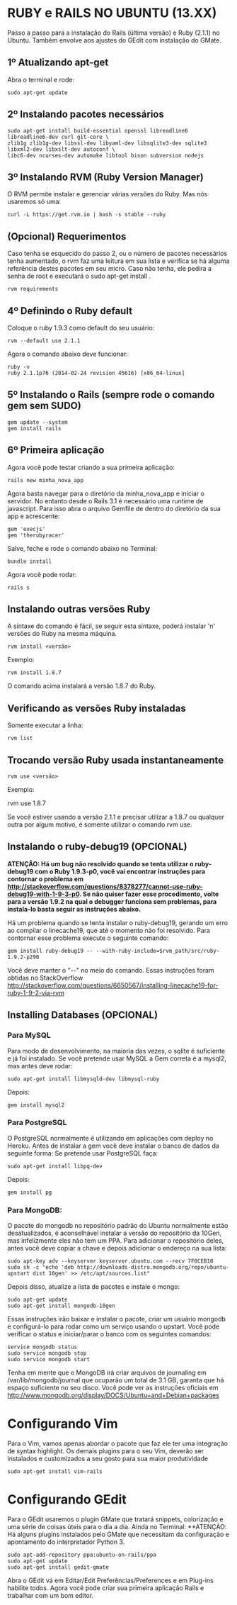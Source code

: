 # RUBY e RAILS NO UBUNTU (13.XX)

Passo a passo para a instalação do Rails (última versão) e Ruby (2.1.1) no Ubuntu. Também envolve aos ajustes do GEdit com instalação do GMate.

## 1º Atualizando apt-get

Abra o terminal e rode:

    sudo apt-get update

## 2º Instalando pacotes necessários

    sudo apt-get install build-essential openssl libreadline6 libreadline6-dev curl git-core \
    zlib1g zlib1g-dev libssl-dev libyaml-dev libsqlite3-dev sqlite3 libxml2-dev libxslt-dev autoconf \
    libc6-dev ncurses-dev automake libtool bison subversion nodejs

## 3º Instalando RVM (Ruby Version Manager)

O RVM permite instalar e gerenciar várias versões do Ruby. Mas nós usaremos só uma:

    curl -L https://get.rvm.io | bash -s stable --ruby
    
## (Opcional) Requerimentos

Caso tenha se esquecido do passo 2, ou o número de pacotes necessários tenha aumentado, o rvm faz uma leitura em sua lista e verifica se há alguma referência destes pacotes em seu micro.
Caso não tenha, ele pedira a senha de root e executará o sudo apt-get install <pacotes listados pelo rvm>.

    rvm requirements
    
## 4º Definindo o Ruby default

Coloque o ruby 1.9.3 como default do seu usuário:

    rvm --default use 2.1.1

Agora o comando abaixo deve funcionar:

    ruby -v
    ruby 2.1.1p76 (2014-02-24 revision 45616) [x86_64-linux]

## 5º Instalando o Rails (sempre rode o comando gem sem SUDO)

    gem update --system
    gem install rails

## 6º Primeira aplicação

Agora você pode testar criando a sua primeira aplicação:

    rails new minha_nova_app

Agora basta navegar para o diretório da minha_nova_app e iniciar o servidor. No entanto desde o Rails 3.1 é necessário uma runtime de javascript. Para isso abra o arquivo Gemfile de dentro do diretório da sua app e acrescente:

    gem 'execjs'
    gem 'therubyracer'

Salve, feche e rode o comando abaixo no Terminal:

    bundle install

Agora você pode rodar:

    rails s
    
## Instalando outras versões Ruby

A sintaxe do comando é fácil, se seguir esta sintaxe, poderá instalar 'n' versões do Ruby na mesma máquina.

    rvm install <versão>
    
Exemplo:

    rvm install 1.8.7
    
O comando acima instalará a versão 1.8.7 do Ruby.

## Verificando as versões Ruby instaladas

Somente executar a linha:

    rvm list
    
## Trocando versão Ruby usada instantaneamente

    rvm use <versão>
    
Exemplo:

  rvm use 1.8.7
  
Se você estiver usando a versão 2.1.1 e precisar utilizar a 1.8.7 ou qualquer outra por algum motivo, é somente utilizar o comando rvm use.


## Instalando o ruby-debug19 (OPCIONAL)

**ATENÇÃO: Há um bug não resolvido quando se tenta utilizar o ruby-debug19 com o Ruby 1.9.3-p0, você vai encontrar instruções para contornar o problema em http://stackoverflow.com/questions/8378277/cannot-use-ruby-debug19-with-1-9-3-p0. Se não quiser fazer esse procedimento, volte para a versão 1.9.2 na qual o debugger funciona sem problemas, para instala-lo basta seguir as instruções abaixo.**

Há um problema quando se tenta instalar o ruby-debug19, gerando um erro ao compilar o linecache19, que até o momento não foi resolvido. Para contornar esse problema execute o seguinte comando:

    gem install ruby-debug19 -- --with-ruby-include=$rvm_path/src/ruby-1.9.2-p290

Você deve manter o "--" no meio do comando. Essas instruções foram obtidas no StackOverflow http://stackoverflow.com/questions/6650567/installing-linecache19-for-ruby-1-9-2-via-rvm

## Installing Databases (OPCIONAL)

### Para MySQL
Para modo de desenvolvimento, na maioria das vezes, o sqlite é suficiente e já foi instalado. Se você pretende usar MySQL a Gem correta é a mysql2, mas antes deve rodar:

    sudo apt-get install libmysqld-dev libmysql-ruby

Depois:

    gem install mysql2

### Para PostgreSQL
O PostgreSQL normalmente é utilizando em aplicações com deploy no Heroku. Antes de instalar a gem você deve instalar o banco de dados da seguinte forma:
Se pretende usar PostgreSQL faça:

    sudo apt-get install libpq-dev

Depois:

    gem install pg

### Para MongoDB:
O pacote do mongodb no repositório padrão do Ubuntu normalmente estão desatualizados, é aconselhável instalar a versão do repositório da 10Gen, mas infelizmente eles não tem um PPA. Para adicionar o repositório deles, antes você deve copiar a chave e depois adicionar o endereço na sua lista:

    sudo apt-key adv --keyserver keyserver.ubuntu.com --recv 7F0CEB10
    sudo sh -c "echo 'deb http://downloads-distro.mongodb.org/repo/ubuntu-upstart dist 10gen' >> /etc/apt/sources.list"

Depois disso, atualize a lista de pacotes e instale o mongo:

    sudo apt-get update
    sudo apt-get install mongodb-10gen

Essas instruções irão baixar e instalar o pacote, criar um usuário mongodb e configurá-lo para rodar como um serviço usando o upstart. Você pode verificar o status e iniciar/parar o banco com os seguintes comandos:

    service mongodb status
    sudo service mongodb stop
    sudo service mongodb start

Tenha em mente que o MongoDB irá criar arquivos de journaling em /var/lib/mongodb/journal que ocuparão um total de 3.1 GB, garanta que há espaço suficiente no seu disco. Você pode ver as instruções oficiais em http://www.mongodb.org/display/DOCS/Ubuntu+and+Debian+packages

# Configurando Vim

Para o Vim, vamos apenas abordar o pacote que faz ele ter uma integração de syntax highlight.
Os demais plugins para o seu Vim, deverão ser instalados e customizados a seu gosto para sua maior produtividade

    sudo apt-get install vim-rails

# Configurando GEdit

Para o GEdit usaremos o plugin GMate que tratará snippets, colorização e uma série de coisas úteis para o dia a dia. Ainda no Terminal:
**ATENÇÃO: Há alguns plugins instalados pelo GMate que necessitam da configuração e apontamento do interpretador Python 3.

    sudo apt-add-repository ppa:ubuntu-on-rails/ppa
    sudo apt-get update
    sudo apt-get install gedit-gmate

Abra o GEdit vá em Editar/Edit Preferências/Preferences e em Plug-ins habilite todos. Agora você pode criar sua primeira aplicação Rails e trabalhar com um bom editor.
